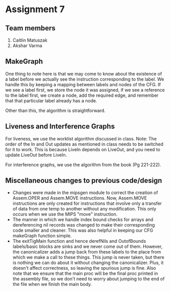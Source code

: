 # Assignment 7
## Team members
1. Caitlin Matuszak
2. Akshar Varma

## MakeGraph
One thing to note here is that we may come to know about the existence of a label before we actually see the instruction corresponding to the label. We handle this by keeping a mapping between labels and nodes of the CFG. If we see a label first, we store the node it was assigned, if we see a reference to the label first, we create a node, add the required edge, and remember that that particular label already has a node.

Other than this, the algorithm is straightforward.

## Liveness and Interference Graphs
For liveness, we use the worklist algorithm discussed in class.
Note: The order of the In and Out updates as mentioned in class needs to be switched for it to work. This is because LiveIn depends on LiveOut, and you need to update LiveOut before LiveIn.

For interference graphs, we use the algorithm from the book (Pg 221-222).

## Miscellaneous changes to previous code/design
* Changes were made in the mipsgen module to correct the creation of Assem.OPER and Assem.MOVE instructions. Now, Assem.MOVE instructions are only created for instructions that involve only a transfer of data from one temp to another without any modification. This only occurs when we use the MIPS "move" instruction.
* The manner in which we handle index bound checks for arrays and dereferencing nil records was changed to make their corresponding code smaller and cleaner. This was also helpful in keeping our CFG makeGraph function simple.
* The exitTigMain function and hence derefNils and OutofBounds labels/basic blocks are sinks and we never come out of them. However, the canonicalizer adds a jump back from these labels to the place from which we make a call to these things. This jump is never taken, but there is nothing we can do about it without changing the canonicalizer. Plus, it doesn't affect correctness, so leaving the spurious jump is fine. Also note that we ensure that the main proc will be the final proc printed in the assembly file, so we don't need to worry about jumping to the end of the file when we finish the main body.
